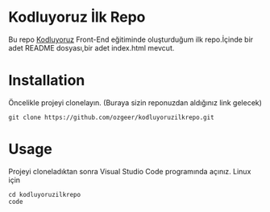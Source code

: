 # **Kodluyoruz İlk Repo** 
Bu repo [Kodluyoruz](https://www.kodluyoruz.org/) Front-End eğitiminde oluşturduğum ilk repo.İçinde bir adet README dosyası,bir adet index.html mevcut.

# Installation
Öncelikle projeyi clonelayın. (Buraya sizin reponuzdan aldığınız link gelecek)
   
   ```git clone https://github.com/ozgeer/kodluyoruzilkrepo.git```

 # Usage
 Projeyi cloneladıktan sonra Visual Studio Code programında açınız.
 Linux için 
 ```
 cd kodluyoruzilkrepo
 code 
 ```